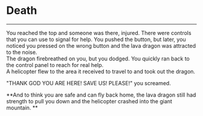 # Death 

---

You reached the top and someone was there, injured. There were controls that you can use to signal for help. You pushed the button, but later, you noticed you pressed on the wrong button and the lava dragon was attracted to the noise.  
The dragon firebreathed on you, but you dodged. You quickly ran back to the control panel to reach for real help.  
A helicopter flew to the area it received to travel to and took out the dragon.  

"THANK GOD YOU ARE HERE! SAVE US! PLEASE!" you screamed. 

**And to think you are safe and can fly back home, the lava dragon still had strength to pull you down and the helicopter crashed into the giant mountain. ** 